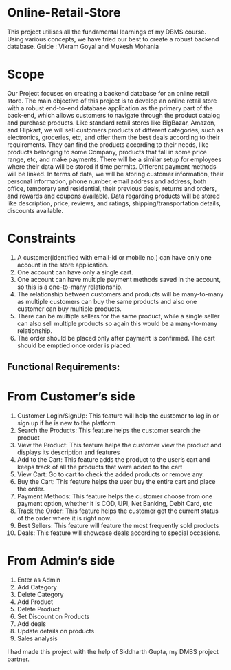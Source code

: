 # Online-Retail-Store

This project utilises all the fundamental learnings of my DBMS course. Using various concepts, we have tried our best to create a robust backend database.
Guide : Vikram Goyal and Mukesh Mohania

# Scope
Our Project focuses on creating a backend database for an online retail store. The main objective of this
project is to develop an online retail store with a robust end-to-end database application as the
primary part of the back-end, which allows customers to navigate through the product catalog
and purchase products. Like standard retail stores like BigBazar, Amazon, and Flipkart, we will
sell customers products of different categories, such as electronics, groceries, etc, and offer
them the best deals according to their requirements. They can find the products according to
their needs, like products belonging to some Company, products that fall in some price range,
etc, and make payments. There will be a similar setup for employees where their data will be
stored if time permits. Different payment methods will be linked. In terms of data, we will be
storing customer information, their personal information, phone number, email address and
address, both office, temporary and residential, their previous deals, returns and orders, and
rewards and coupons available. Data regarding products will be stored like description, price,
reviews, and ratings, shipping/transportation details, discounts available.

# Constraints
1. A customer(identified with email-id or mobile no.) can have only one account in the store
application.
2. One account can have only a single cart.
3. One account can have multiple payment methods saved in the account, so this is a
one-to-many relationship.
4. The relationship between customers and products will be many-to-many as multiple
customers can buy the same products and also one customer can buy multiple products.
5. There can be multiple sellers for the same product, while a single seller can also sell
multiple products so again this would be a many-to-many relationship.
6. The order should be placed only after payment is confirmed. The cart should be emptied
once order is placed.

## Functional Requirements:
# From Customer’s side
1. Customer Login/SignUp: This feature will help the customer to log in or sign up if he is
new to the platform
2. Search the Products: This feature helps the customer search the product
3. View the Product: This feature helps the customer view the product and displays its
description and features
4. Add to the Cart: This feature adds the product to the user’s cart and keeps track of all
the products that were added to the cart
5. View Cart: Go to cart to check the added products or remove any.
6. Buy the Cart: This feature helps the user buy the entire cart and place the order.
7. Payment Methods: This feature helps the customer choose from one payment option,
whether it is COD, UPI, Net Banking, Debit Card, etc
8. Track the Order: This feature helps the customer get the current status of the order
where it is right now.
9. Best Sellers: This feature will feature the most frequently sold products
10. Deals: This feature will showcase deals according to special occasions.

    
# From Admin’s side
1. Enter as Admin
2. Add Category
3. Delete Category
4. Add Product
5. Delete Product
6. Set Discount on Products
7. Add deals
8. Update details on products
9. Sales analysis

I had made this project with the help of Siddharth Gupta, my DMBS project partner.
